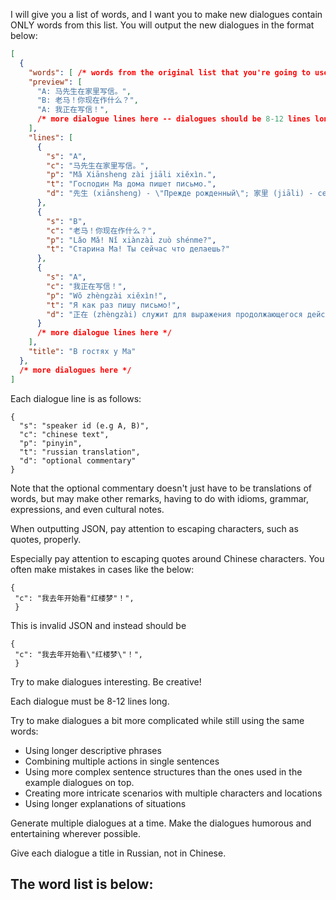 I will give you a list of words, and I want you to make new dialogues contain ONLY  words from this list. You will output the new dialogues in the format below:

```json
[
  {
    "words": [ /* words from the original list that you're going to use in the dialogue */ ],
    "preview": [
      "A: 马先生在家里写信。",
      "B: 老马！你现在作什么？",
      "A: 我正在写信！",
      /* more dialogue lines here -- dialogues should be 8-12 lines long */
    ],
    "lines": [
      {
        "s": "A",
        "c": "马先生在家里写信。",
        "p": "Mǎ Xiānsheng zài jiāli xiěxìn.",
        "t": "Господин Ма дома пишет письмо.",
        "d": "先生 (xiānsheng) - \"Прежде рожденный\"; 家里 (jiāli) - семья + внутри"
      },
      {
        "s": "B",
        "c": "老马！你现在作什么？",
        "p": "Lǎo Mǎ! Nǐ xiànzài zuò shénme?",
        "t": "Старина Ма! Ты сейчас что делаешь?"
      },
      {
        "s": "A",
        "c": "我正在写信！",
        "p": "Wǒ zhèngzài xiěxìn!",
        "t": "Я как раз пишу письмо!",
        "d": "正在 (zhèngzài) служит для выражения продолжающегося действия"
      }
      /* more dialogue lines here */
    ],
    "title": "В гостях у Ма"
  },
  /* more dialogues here */
]
```
    
Each dialogue line is as follows:
```
{
  "s": "speaker id (e.g A, B)",
  "c": "chinese text", 
  "p": "pinyin",
  "t": "russian translation",
  "d": "optional commentary"
}
```

Note that the optional commentary doesn't just have to be translations of words, but may make other remarks, having to do with idioms, grammar, expressions, and even cultural notes.

When outputting JSON, pay attention to escaping characters, such as quotes, properly.

Especially pay attention to escaping quotes around Chinese characters. You often make mistakes in cases like the below:
```
{
 "c": "我去年开始看"红楼梦"！",
 }
```
This is invalid JSON and instead should be
```
{
 "c": "我去年开始看\"红楼梦\"！",
 }
```

Try to make dialogues interesting. Be creative!

Each dialogue must be 8-12 lines long.

Try to make dialogues a bit more complicated while still using the same words:
- Using longer descriptive phrases
- Combining multiple actions in single sentences
- Using more complex sentence structures than the ones used in the example dialogues on top.
- Creating more intricate scenarios with multiple characters and locations
- Using longer explanations of situations

Generate multiple dialogues at a time.
Make the dialogues humorous and entertaining wherever possible.

Give each dialogue a title in Russian, not in Chinese.


The word list is below:
-------

